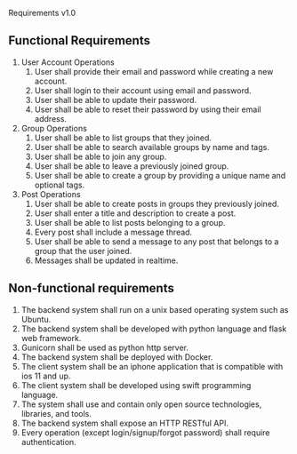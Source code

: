 Requirements v1.0

## Functional Requirements

1. User Account Operations
    1. User shall provide their email and password while creating a new account.
    2. User shall login to their account using email and password.
    3. User shall be able to update their password.
    4. User shall be able to reset their password by using their email address.
2. Group Operations
    1. User shall be able to list groups that they joined.
    2. User shall be able to search available groups by name and tags.
    3. User shall be able to join any group.
    4. User shall be able to leave a previously joined group.
    5. User shall be able to create a group by providing a unique name and optional tags.
3. Post Operations
    1. User shall be able to create posts in groups they previously joined.
    2. User shall enter a title and description to create a post.
    3. User shall be able to list posts belonging to a group.
    4. Every post shall include a message thread.
    5. User shall be able to send a message to any post that belongs to a group that the user joined.
    6. Messages shall be updated in realtime.


## Non-functional requirements

1. The backend system shall run on a unix based operating system such as Ubuntu.
2. The backend system shall be developed with python language and flask web framework.
3. Gunicorn shall be used as python http server.
4. The backend system shall be deployed with Docker.
5. The client system shall be an iphone application that is compatible with ios 11 and up.
6. The client system shall be developed using swift programming language.
7. The system shall use and contain only open source technologies, libraries, and tools.
8. The backend system shall expose an HTTP RESTful API.
9. Every operation (except login/signup/forgot password) shall require authentication.